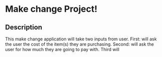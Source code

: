 # Make change Project!



## Description
This make change application will take two inputs from user.
First: will ask the user the cost of the item(s) they are purchasing.
Second: will ask the user for how much they are going to pay with.
Third will
